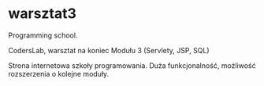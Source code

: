 # warsztat3
Programming school. 

CodersLab, warsztat na koniec Modułu 3 (Servlety, JSP, SQL)

Strona internetowa szkoły programowania. Duża funkcjonalność, możliwość rozszerzenia o kolejne moduły.
